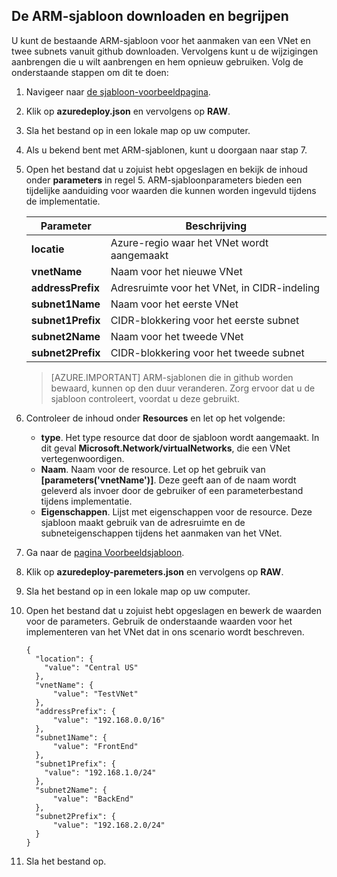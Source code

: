 ## De ARM-sjabloon downloaden en begrijpen

U kunt de bestaande ARM-sjabloon voor het aanmaken van een VNet en twee subnets vanuit github downloaden. Vervolgens kunt u de wijzigingen aanbrengen die u wilt aanbrengen en hem opnieuw gebruiken. Volg de onderstaande stappen om dit te doen:

1. Navigeer naar [de sjabloon-voorbeeldpagina](https://github.com/Azure/azure-quickstart-templates/tree/master/101-vnet-two-subnets).
2. Klik op **azuredeploy.json** en vervolgens op **RAW**.
3. Sla het bestand op in een lokale map op uw computer.
4. Als u bekend bent met ARM-sjablonen, kunt u doorgaan naar stap 7.
5. Open het bestand dat u zojuist hebt opgeslagen en bekijk de inhoud onder **parameters** in regel 5. ARM-sjabloonparameters bieden een tijdelijke aanduiding voor waarden die kunnen worden ingevuld tijdens de implementatie.

    | Parameter | Beschrijving |
    |---|---|
    | **locatie** | Azure-regio waar het VNet wordt aangemaakt |
    | **vnetName** | Naam voor het nieuwe VNet |
    | **addressPrefix** | Adresruimte voor het VNet, in CIDR-indeling |
    | **subnet1Name** | Naam voor het eerste VNet |
    | **subnet1Prefix** | CIDR-blokkering voor het eerste subnet |
    | **subnet2Name** | Naam voor het tweede VNet |
    | **subnet2Prefix** | CIDR-blokkering voor het tweede subnet |

    >[AZURE.IMPORTANT] ARM-sjablonen die in github worden bewaard, kunnen op den duur veranderen. Zorg ervoor dat u de sjabloon controleert, voordat u deze gebruikt.
    
6. Controleer de inhoud onder **Resources** en let op het volgende:

    - **type**. Het type resource dat door de sjabloon wordt aangemaakt. In dit geval **Microsoft.Network/virtualNetworks**, die een VNet vertegenwoordigen.
    - **Naam**. Naam voor de resource. Let op het gebruik van **[parameters('vnetName')]**. Deze geeft aan of de naam wordt geleverd als invoer door de gebruiker of een parameterbestand tijdens implementatie.
    - **Eigenschappen**. Lijst met eigenschappen voor de resource. Deze sjabloon maakt gebruik van de adresruimte en de subneteigenschappen tijdens het aanmaken van het VNet.

7. Ga naar de [pagina Voorbeeldsjabloon](https://github.com/Azure/azure-quickstart-templates/tree/master/101-vnet-two-subnets).
8. Klik op **azuredeploy-paremeters.json** en vervolgens op **RAW**.
9. Sla het bestand op in een lokale map op uw computer.
10. Open het bestand dat u zojuist hebt opgeslagen en bewerk de waarden voor de parameters. Gebruik de onderstaande waarden voor het implementeren van het VNet dat in ons scenario wordt beschreven.

        {
          "location": {
            "value": "Central US"
          },
          "vnetName": {
              "value": "TestVNet"
          },
          "addressPrefix": {
              "value": "192.168.0.0/16"
          },
          "subnet1Name": {
              "value": "FrontEnd"
          },
          "subnet1Prefix": {
            "value": "192.168.1.0/24"
          },
          "subnet2Name": {
              "value": "BackEnd"
          },
          "subnet2Prefix": {
              "value": "192.168.2.0/24"
          }
        }

11. Sla het bestand op.
  


<!--HONumber=Aug16_HO4-->


